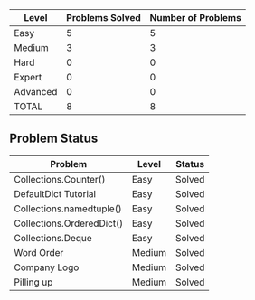 |Level|Problems Solved|Number of Problems|
|-----|---------------|------------------|
|Easy|5|5|
|Medium|3|3|
|Hard|0|0|
|Expert|0|0|
|Advanced|0|0|
|TOTAL|8|8|

Problem Status
---
|Problem|Level|Status|
|-------|-----|------|
|Collections.Counter()|Easy|Solved|
|DefaultDict Tutorial|Easy|Solved|
|Collections.namedtuple()|Easy|Solved|
|Collections.OrderedDict()|Easy|Solved|
|Collections.Deque|Easy|Solved|
|Word Order|Medium|Solved|
|Company Logo|Medium|Solved|
|Pilling up|Medium|Solved|
